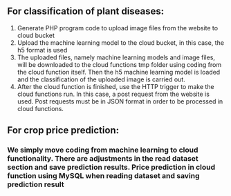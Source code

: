 ## For classification of plant diseases:
1. Generate PHP program code to upload image files from the website to cloud bucket
2. Upload the machine learning model to the cloud bucket, in this case, the h5 format is used
3. The uploaded files, namely machine learning models and image files, will be downloaded to the cloud functions tmp folder using coding from the cloud function itself. Then the h5 machine learning model is loaded and the classification of the uploaded image is carried out.
4. After the cloud function is finished, use the HTTP trigger to make the cloud functions run. In this case, a post request from the website is used. Post requests must be in JSON format in order to be processed in cloud functions.

## For crop price prediction:
### We simply move coding from machine learning to cloud functionality. There are adjustments in the read dataset section and save prediction results. Price prediction in cloud function using MySQL when reading dataset and saving prediction result
